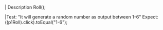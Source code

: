 | Description Roll();

|Test: "It will generate a random number as output between 1-6"
Expect: ((p1Roll).click).toEqual("1-6");

